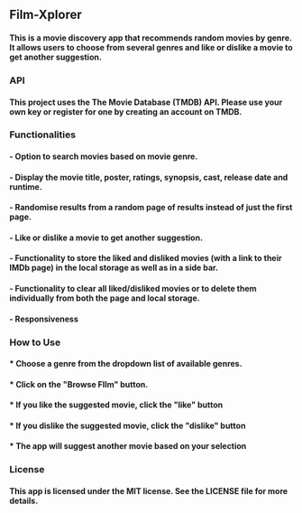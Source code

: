 ## Film-Xplorer

#### This is a movie discovery app that recommends random movies by genre. It allows users to choose from several genres and like or dislike a movie to get another suggestion.

### API
#### This project uses the The Movie Database (TMDB) API. Please use your own key or register for one by creating an account on TMDB.

### Functionalities

#### - Option to search movies based on movie genre.
#### - Display the movie title, poster, ratings, synopsis, cast, release date and runtime.
#### - Randomise results from a random page of results instead of just the first page.
#### - Like or dislike a movie to get another suggestion.
#### - Functionality to store the liked and disliked movies (with a link to their IMDb page) in the local storage as well as in a side bar.
#### - Functionality to clear all liked/disliked movies or to delete them individually from both the page and local storage.
#### - Responsiveness

### How to Use

#### * Choose a genre from the dropdown list of available genres.
#### * Click on the "Browse FIlm" button.
#### * If you like the suggested movie, click the "like" button
#### * If you dislike the suggested movie, click the "dislike" button
#### * The app will suggest another movie based on your selection

### License
#### This app is licensed under the MIT license. See the LICENSE file for more details.
